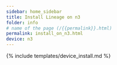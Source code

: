```yaml
---
sidebar: home_sidebar
title: Install Lineage on n3
folder: info
# name of the page (/{{permalink}}.html)
permalink: install_on_n3.html
device: n3
---
```

{% include templates/device_install.md %}

